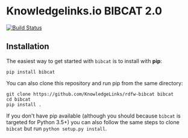 # Knowledgelinks.io BIBCAT 2.0

[![Build Status](https://travis-ci.org/KnowledgeLinks/rdfw-bibcat.svg)](https://travis-ci.org/KnowledgeLinks/rdfw-bibcat)


## Installation
The easiest way to get started with `bibcat` is to install with **pip**:

    pip install bibcat

You can also clone this repository and run pip from the same directory:

    git clone https://github.com/KnowledgeLinks/rdfw-bibcat bibcat
    cd bibcat
    pip install .

If you don't have pip available (although you should because `bibcat` is targeted for Python 3.5+)
you can also follow the same steps to clone `bibcat` but run `python setup.py install`.    
